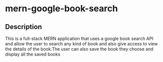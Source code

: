 # mern-google-book-search
## Description
This is a full-stack MERN application that uses a google book search API and allow the user to search any kind of book and also give access to view the details of the book.The user can also save the book they choose and display all the saved books
